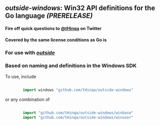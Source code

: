 ## *outside-windows*: Win32 API definitions for the Go language *(PRERELEASE)*

#### Fire off quick questions to [@tHinqa](http://twitter.com/tHinqa) on Twitter

#### Covered by the same license conditions as Go is

### For use with [*outside*](https://github.com/tHinqa/outside)

### Based on naming and definitions in the Windows SDK

To use, include
```go

		import windows "github.com/tHinqa/outside-windows"
```
or any combination of
```go

		import "github.com/tHinqa/outside-windows/winbase"
		import "github.com/tHinqa/outside-windows/winuser"
```

